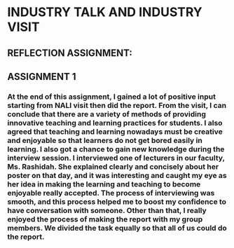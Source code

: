 # INDUSTRY TALK AND INDUSTRY VISIT
## REFLECTION ASSIGNMENT:
## ASSIGNMENT 1
### At the end of this assignment, I gained a lot of positive input starting from NALI visit then did the report. From the visit, I can conclude that there are a variety of methods of providing innovative teaching and learning practices for students. I also agreed that teaching and learning nowadays must be creative and enjoyable so that learners do not get bored easily in learning. I also got a chance to gain new knowledge during the interview session. I interviewed one of lecturers in our faculty, Ms. Rashidah. She explained clearly and concisely about her poster on that day, and it was interesting and caught my eye as her idea in making the learning and teaching to become enjoyable really accepted. The process of interviewing was smooth, and this process helped me to boost my confidence to have conversation with someone. Other than that, I really enjoyed the process of making the report with my group members. We divided the task equally so that all of us could do the report.  
